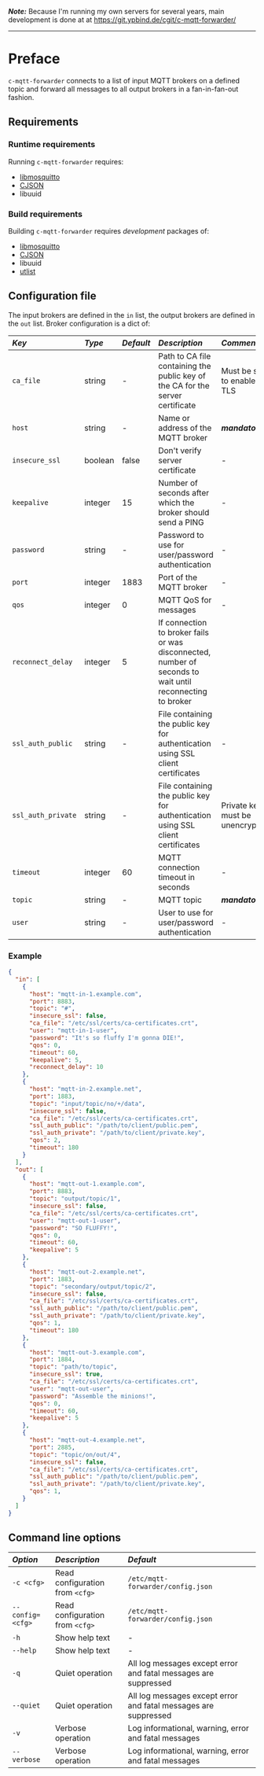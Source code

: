 **_Note:_** Because I'm running my own servers for several years, main development is done at at https://git.ypbind.de/cgit/c-mqtt-forwarder/

----

# Preface
`c-mqtt-forwarder` connects to a list of input MQTT brokers on a defined topic and forward all messages to all output brokers
in a fan-in-fan-out fashion.

## Requirements
### Runtime requirements
Running `c-mqtt-forwarder` requires:
   * [libmosquitto](https://mosquitto.org/)
   * [CJSON](https://github.com/DaveGamble/cJSON)
   * libuuid

### Build requirements
Building `c-mqtt-forwarder` requires *development* packages of:
   * [libmosquitto](https://mosquitto.org/)
   * [CJSON ](https://github.com/DaveGamble/cJSON)
   * libuuid
   * [utlist](https://troydhanson.github.io/uthash/)

## Configuration file
The input brokers are defined in the `in` list, the output brokers are defined in the `out` list.
Broker configuration is a dict of:

| *Key* | *Type* | *Default* | *Description* | *Comment* |
|:------|:-------|:----------|:--------------|:----------|
| `ca_file` | string | - | Path to CA file containing the public key of the CA for the server certificate | Must be set to enable TLS |
| `host` | string | - | Name or address of the MQTT broker | **_mandatory_** |
| `insecure_ssl` | boolean | false | Don't verify server certificate | - |
| `keepalive` | integer | 15 | Number of seconds after which the broker should send a PING | - |
| `password` | string | - | Password to use for user/password authentication | - |
| `port` | integer | 1883 | Port of the MQTT broker | - |
| `qos` | integer | 0 | MQTT QoS for messages | - |
| `reconnect_delay` | integer | 5 | If connection to broker fails or was disconnected, number of seconds to wait until reconnecting to broker |
| `ssl_auth_public` | string | - | File containing the public key for authentication using SSL client certificates | - |
| `ssl_auth_private` | string | - | File containing the public key for authentication using SSL client certificates | Private key must be unencrypted |
| `timeout` | integer | 60 | MQTT connection timeout in seconds | - |
| `topic` | string | - | MQTT topic | **_mandatory_** |
| `user` | string | - | User to use for user/password authentication | - |

### Example
```json
{
  "in": [
    {
      "host": "mqtt-in-1.example.com",
      "port": 8883,
      "topic": "#",
      "insecure_ssl": false,
      "ca_file": "/etc/ssl/certs/ca-certificates.crt",
      "user": "mqtt-in-1-user",
      "password": "It's so fluffy I'm gonna DIE!",
      "qos": 0,
      "timeout": 60,
      "keepalive": 5,
      "reconnect_delay": 10
    },
    {
      "host": "mqtt-in-2.example.net",
      "port": 1883,
      "topic": "input/topic/no/+/data",
      "insecure_ssl": false,
      "ca_file": "/etc/ssl/certs/ca-certificates.crt",
      "ssl_auth_public": "/path/to/client/public.pem",
      "ssl_auth_private": "/path/to/client/private.key",
      "qos": 2,
      "timeout": 180
    }
  ],
  "out": [
    {
      "host": "mqtt-out-1.example.com",
      "port": 8883,
      "topic": "output/topic/1",
      "insecure_ssl": false,
      "ca_file": "/etc/ssl/certs/ca-certificates.crt",
      "user": "mqtt-out-1-user",
      "password": "SO FLUFFY!",
      "qos": 0,
      "timeout": 60,
      "keepalive": 5
    },
    {
      "host": "mqtt-out-2.example.net",
      "port": 1883,
      "topic": "secondary/output/topic/2",
      "insecure_ssl": false,
      "ca_file": "/etc/ssl/certs/ca-certificates.crt",
      "ssl_auth_public": "/path/to/client/public.pem",
      "ssl_auth_private": "/path/to/client/private.key",
      "qos": 1,
      "timeout": 180
    },
    {
      "host": "mqtt-out-3.example.com",
      "port": 1884,
      "topic": "path/to/topic",
      "insecure_ssl": true,
      "ca_file": "/etc/ssl/certs/ca-certificates.crt",
      "user": "mqtt-out-user",
      "password": "Assemble the minions!",
      "qos": 0,
      "timeout": 60,
      "keepalive": 5
    },
    {
      "host": "mqtt-out-4.example.net",
      "port": 2885,
      "topic": "topic/on/out/4",
      "insecure_ssl": false,
      "ca_file": "/etc/ssl/certs/ca-certificates.crt",
      "ssl_auth_public": "/path/to/client/public.pem",
      "ssl_auth_private": "/path/to/client/private.key",
      "qos": 1,
    }
  ]
}
```

## Command line options

| *Option* | *Description* | *Default* |
|:---------|:--------------|:----------|
| `-c <cfg>` | Read configuration from `<cfg>` | `/etc/mqtt-forwarder/config.json` |
| `--config=<cfg>` | Read configuration from `<cfg>` | `/etc/mqtt-forwarder/config.json` |
| `-h` | Show help text | - |
| `--help` | Show help text | - |
| `-q` | Quiet operation | All log messages except error and fatal messages are suppressed |
| `--quiet` | Quiet operation | All log messages except error and fatal messages are suppressed |
| `-v` | Verbose operation | Log informational, warning, error and fatal messages |
| `--verbose` | Verbose operation | Log informational, warning, error and fatal messages |


